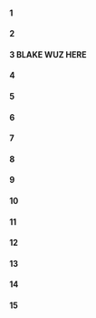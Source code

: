 #### 1 
#### 2
#### 3 BLAKE WUZ HERE
#### 4
#### 5
#### 6
#### 7
#### 8
#### 9
#### 10
#### 11
#### 12
#### 13
#### 14
#### 15